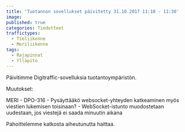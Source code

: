 ```yaml
---
title: 'Tuotannon sovellukset päivitetty 31.10.2017 11:10 - 11:30'
image: 
published: true
categories: Tiedotteet
traffictypes:
  - Tieliikenne
  - Meriliikenne
tags:
  - Rajapinnat
  - Ylläpito
---
```


Päivitimme Digitraffic-sovelluksia tuotantoympäristön.

Muutokset:

MERI
    - DPO-316 - Pysäyttääkö websocket-yhteyden katkeaminen myös viestien lukemisen toisinaan?
        - WebSocket-istunto muodostetaan uudestaan, jos viestejä ei saada minuutin aikana

Pahoittelemme katkosta aiheutunutta haittaa.
